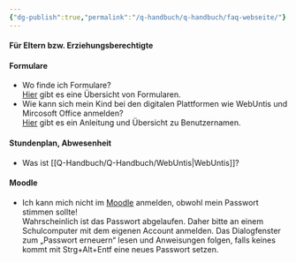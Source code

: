 ```yaml
---
{"dg-publish":true,"permalink":"/q-handbuch/q-handbuch/faq-webseite/"}
---
```


#### Für Eltern bzw. Erziehungsberechtigte

#### Formulare

- Wo finde ich Formulare?  
    [Hier](https://www.grg3.at/formulare/) gibt es eine Übersicht von Formularen.
- Wie kann sich mein Kind bei den digitalen Plattformen wie WebUntis und Mircosoft Office anmelden?  
    [Hier](https://www.grg3.at/wp-content/uploads/2024/09/EDV_Zugang_neue_Schueler-2024_mit_Passwoerter.pdf) gibt es ein Anleitung und Übersicht zu Benutzernamen.

#### Stundenplan, Abwesenheit

- Was ist [[Q-Handbuch/Q-Handbuch/WebUntis\|WebUntis]]?  
#### Moodle

- Ich kann mich nicht im [Moodle](https://moodle2.grg3.at/login/index.php) anmelden, obwohl mein Passwort stimmen sollte!  
    Wahrscheinlich ist das Passwort abgelaufen. Daher bitte an einem Schulcomputer mit dem eigenen Account anmelden. Das Dialogfenster zum „Passwort erneuern“ lesen und Anweisungen folgen, falls keines kommt mit Strg+Alt+Entf eine neues Passwort setzen.